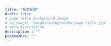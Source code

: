 ```yaml
---
title: "基本配置"
draft: false
# page title background image
# bg_image: "images/backgrounds/page-title.jpg"
# meta description
description : ""
pagenumber: ""
---
```

